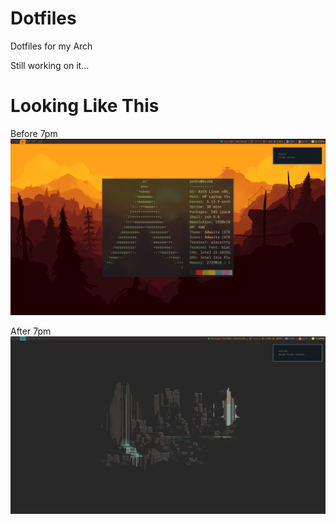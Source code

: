 # Dotfiles

Dotfiles for my Arch

Still working on it...


# Looking Like This

Before 7pm
![Nice](desktop.png)


After 7pm
![Epic](desktop-night.png)